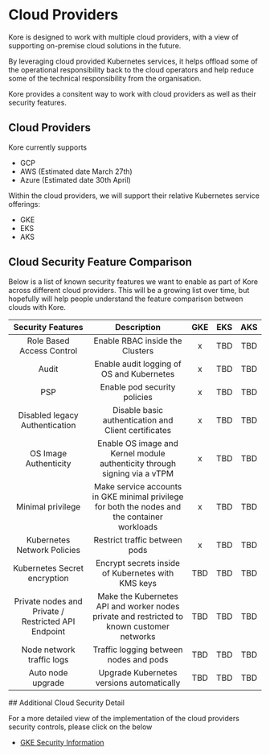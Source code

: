 # Cloud Providers

Kore is designed to work with multiple cloud providers, with a view of supporting on-premise cloud solutions in the future. 

By leveraging cloud provided Kubernetes services, it helps offload some of the operational responsibility back to the cloud operators and help reduce some of the technical responsibility from the organisation. 

Kore provides a consitent way to work with cloud providers as well as their security features.

## Cloud Providers

Kore currently supports
- GCP
- AWS (Estimated date March 27th)
- Azure (Estimated date 30th April)

Within the cloud providers, we will support their relative Kubernetes service offerings: 
- GKE
- EKS
- AKS 

## Cloud Security Feature Comparison

Below is a list of known security features we want to enable as part of Kore across different cloud providers. This will be a growing list over time, but hopefully will help people understand the feature comparison between clouds with Kore.

| Security Features | Description | GKE | EKS | AKS |
|:-----------------:|:-----------:|:---:|:---:|:---:|
| Role Based Access Control | Enable RBAC inside the Clusters | x | TBD | TBD |  
| Audit | Enable audit logging of OS and Kubernetes | x | TBD | TBD |
| PSP | Enable pod security policies | x | TBD | TBD |
| Disabled legacy Authentication | Disable basic authentication and Client certificates | x | TBD | TBD |
| OS Image Authenticity | Enable OS image and Kernel module authenticity through signing via a vTPM | x | TBD | TBD |
| Minimal privilege | Make service accounts in GKE minimal privilege for both the nodes and the container workloads | x | TBD | TBD |
| Kubernetes Network Policies | Restrict traffic between pods | x | TBD | TBD |
| Kubernetes Secret encryption | Encrypt secrets inside of Kubernetes with KMS keys | TBD | TBD | TBD |
| Private nodes and Private / Restricted API Endpoint | Make the Kubernetes API and worker nodes private and restricted to known customer networks | TBD | TBD | TBD |
| Node network traffic logs | Traffic logging between nodes and pods | TBD | TBD | TBD |
| Auto node upgrade | Upgrade Kubernetes versions automatically | TBD | TBD | TBD |

## Additional Cloud Security Detail

For a more detailed view of the implementation of the cloud providers security controls, please click on the below
- [GKE Security Information](security-gke.md)
